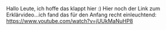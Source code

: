 Hallo Leute, ich hoffe das klappt hier :)
Hier noch der Link zum Erklärvideo...ich fand das für den Anfang recht einleuchtend:
https://www.youtube.com/watch?v=jUUkMaNuHP8
